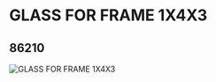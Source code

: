 # GLASS FOR FRAME 1X4X3
## 86210
![GLASS FOR FRAME 1X4X3](https://lc-www-live-s.legocdn.com/media/bricks/5/2/4552033.jpg)